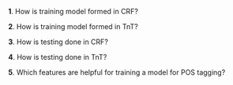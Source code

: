**1**. How is training model formed in CRF?

**2**. How is training model formed in TnT?

**3**. How is testing done in CRF?

**4**. How is testing done in TnT?

**5**. Which features are helpful for training a model for POS tagging?
